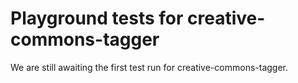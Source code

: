 # Playground tests for creative-commons-tagger
We are still awaiting the first test run for creative-commons-tagger.
